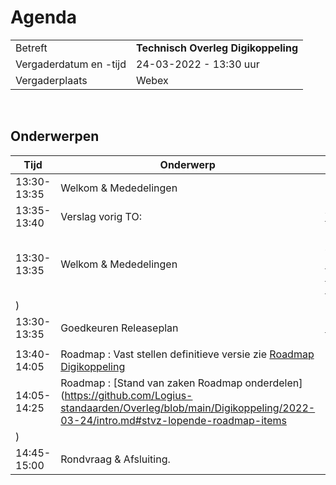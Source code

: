 # Agenda

|  |   |
|------------------------|-------------------------------------|
| Betreft  | **Technisch Overleg Digikoppeling** |
| Vergaderdatum en -tijd | 24-03-2022 - 13:30 uur  |
| Vergaderplaats  | Webex  |
<br>
  

## Onderwerpen


| Tijd | Onderwerp | Opmerking |
| --- | --- | --- |
| 13:30-13:35 | Welkom & Mededelingen |     |
| 13:35-13:40 | Verslag vorig TO:<br>| [Verslag TO Digikoppeling 02-12-2021](https://github.com/Logius-standaarden/Overleg/blob/main/Digikoppeling/2021-12-02/211202_Verslag_Technisch_Overleg%20Digikoppeling.md)    |
| 13:30-13:35 | Welkom & Mededelingen | [Toelichting: hoe beheren we issues en wijzigingsvoorstellen](https://github.com/Logius-standaarden/Overleg/blob/main/Digikoppeling/2022-03-24/intro.md#toelichting-hoe-beheren-we-issues-en-wijzigingsvoorstellen
)    |
| 13:30-13:35 | Goedkeuren Releaseplan    | [Toelichting komende release](https://github.com/Logius-standaarden/Overleg/blob/main/Digikoppeling/2022-03-24/intro.md#toelichting-komende-release)
     |
| 13:40-14:05 | Roadmap : Vast stellen definitieve versie  zie [Roadmap Digikoppeling](https://github.com/Logius-standaarden/Overleg/blob/main/Digikoppeling/2022-03-24/intro.md#definitieve-roadmap)|     |
| 14:05-14:25 | Roadmap : [Stand van zaken Roadmap onderdelen](https://github.com/Logius-standaarden/Overleg/blob/main/Digikoppeling/2022-03-24/intro.md#stvz-lopende-roadmap-items
) |     |
| 14:45-15:00 | Rondvraag & Afsluiting. |     |
